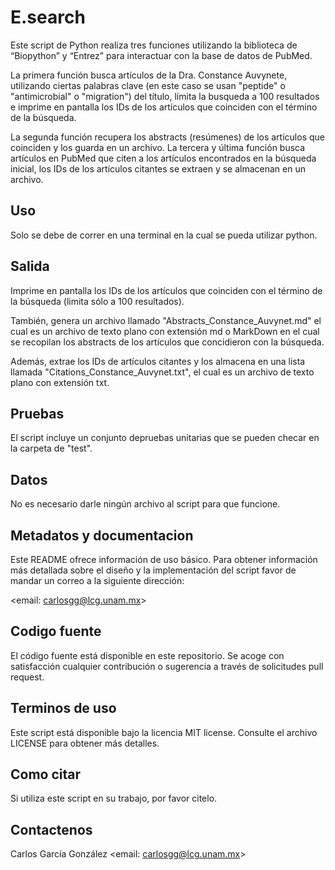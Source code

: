 # E.search

Este script de Python realiza tres funciones utilizando la biblioteca de “Biopython” y “Entrez” para interactuar con la base de datos de PubMed. 

La primera función  busca artículos de la Dra. Constance Auvynete, utilizando ciertas palabras clave (en este caso se usan "peptide" o "antimicrobial" o "migration") del título, límita la busqueda a 100 resultados e imprime en pantalla los IDs de los artículos que coinciden con el término de la búsqueda. 

La segunda función recupera los abstracts (resúmenes) de los artículos que coinciden y los guarda en un archivo. La tercera y última función  busca artículos en PubMed que citen a los artículos encontrados en la búsqueda inicial, los IDs de los artículos citantes se extraen y se almacenan en un archivo.  


## Uso

Solo se debe de correr en una terminal en la cual se pueda utilizar python.

## Salida

Imprime en pantalla los IDs de los artículos que coinciden con el término de la búsqueda (limita sólo a 100 resultados). 

También, genera un archivo llamado "Abstracts_Constance_Auvynet.md" el cual es un archivo de texto plano con extensión md o MarkDown en el cual se recopilan los abstracts de los artículos que concidieron con la búsqueda.

Además, extrae los IDs de artículos citantes y los almacena en una lista llamada "Citations_Constance_Auvynet.txt", el cual es un archivo de texto plano con extensión txt.

## Pruebas

El script incluye un conjunto depruebas unitarias que se pueden checar en la carpeta de "test".

## Datos

No es necesario darle ningún archivo al script para que funcione.

## Metadatos y documentacion

Este README ofrece información de uso básico. Para obtener información más detallada sobre el diseño y la implementación del script favor de mandar un correo a la siguiente dirección:

<email: carlosgg@lcg.unam.mx>

## Codigo fuente

El código fuente está disponible en este repositorio. Se acoge con satisfacción cualquier contribución o sugerencia a través de solicitudes pull request.

## Terminos de uso

Este script está disponible bajo la licencia MIT license. Consulte el archivo LICENSE para obtener más detalles.

## Como citar

Si utiliza este script en su trabajo, por favor citelo.

## Contactenos

Carlos García González 
<email: carlosgg@lcg.unam.mx>
